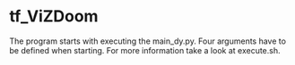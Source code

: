 # tf_ViZDoom

The program starts with executing the main_dy.py. Four arguments have to be defined when starting. For more information take a look at execute.sh.
